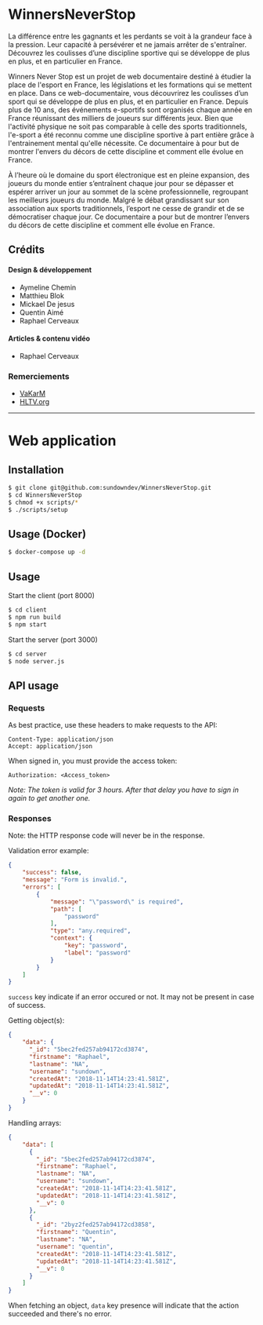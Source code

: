 # WinnersNeverStop

La différence entre les gagnants et les perdants se voit à la grandeur face à la pression. Leur capacité à persévérer et ne jamais arrêter de s'entraîner. Découvrez les coulisses d’une discipline sportive qui se développe de plus en plus, et en particulier en France.

Winners Never Stop est un projet de web documentaire destiné à étudier la place de l'esport en France, les législations et les formations qui se mettent en place. Dans ce web-documentaire, vous découvrirez les coulisses d’un sport qui se développe de plus en plus, et en particulier en France. Depuis plus de 10 ans, des événements e-sportifs sont organisés chaque année en France réunissant des milliers de joueurs sur différents jeux. Bien que l'activité physique ne soit pas comparable à celle des sports traditionnels, l'e-sport a été reconnu comme une discipline sportive à part entière grâce à l'entrainement mental qu'elle nécessite. Ce documentaire à pour but de montrer l'envers du décors de cette discipline et comment elle évolue en France.

À l’heure où le domaine du sport électronique est en pleine expansion, des joueurs du monde entier s’entraînent chaque jour pour se dépasser et espérer arriver un jour au sommet de la scène professionnelle, regroupant les meilleurs joueurs du monde. Malgré le débat grandissant sur son association aux sports traditionnels, l’esport ne cesse de grandir et de se démocratiser chaque jour. Ce documentaire a pour but de montrer l’envers du décors de cette discipline et comment elle évolue en France.

## Crédits

#### Design & développement

- Aymeline Chemin
- Matthieu Blok
- Mickael De jesus
- Quentin Aimé
- Raphael Cerveaux

#### Articles & contenu vidéo

- Raphael Cerveaux

### Remerciements

- [VaKarM](https://www.vakarm.net/)
- [HLTV.org](https://www.hltv.org/)

----

# Web application

## Installation

~~~bash
$ git clone git@github.com:sundowndev/WinnersNeverStop.git
$ cd WinnersNeverStop
$ chmod +x scripts/*
$ ./scripts/setup
~~~

## Usage (Docker)

~~~bash
$ docker-compose up -d
~~~

## Usage

Start the client (port 8000)

~~~bash
$ cd client
$ npm run build
$ npm start
~~~

Start the server (port 3000)

~~~bash
$ cd server
$ node server.js
~~~

## API usage

### Requests

As best practice, use these headers to make requests to the API:

~~~
Content-Type: application/json
Accept: application/json
~~~

When signed in, you must provide the access token:

~~~
Authorization: <Access_token>
~~~

*Note: The token is valid for 3 hours. After that delay you have to sign in again to get another one.*

### Responses

Note: the HTTP response code will never be in the response.

Validation error example:

~~~json
{
    "success": false,
    "message": "Form is invalid.",
    "errors": [
        {
            "message": "\"password\" is required",
            "path": [
                "password"
            ],
            "type": "any.required",
            "context": {
                "key": "password",
                "label": "password"
            }
        }
    ]
}
~~~

`success` key indicate if an error occured or not. It may not be present in case of success.

Getting object(s):

~~~json
{
    "data": {
      "_id": "5bec2fed257ab94172cd3874",
      "firstname": "Raphael",
      "lastname": "NA",
      "username": "sundown",
      "createdAt": "2018-11-14T14:23:41.581Z",
      "updatedAt": "2018-11-14T14:23:41.581Z",
      "__v": 0
    }
}
~~~

Handling arrays:

~~~json
{
    "data": [
      {
        "_id": "5bec2fed257ab94172cd3874",
        "firstname": "Raphael",
        "lastname": "NA",
        "username": "sundown",
        "createdAt": "2018-11-14T14:23:41.581Z",
        "updatedAt": "2018-11-14T14:23:41.581Z",
        "__v": 0
      },
      {
        "_id": "2byz2fed257ab94172cd3858",
        "firstname": "Quentin",
        "lastname": "NA",
        "username": "quentin",
        "createdAt": "2018-11-14T14:23:41.581Z",
        "updatedAt": "2018-11-14T14:23:41.581Z",
        "__v": 0
      }
    ]
}
~~~

When fetching an object, `data` key presence will indicate that the action succeeded and there's no error.
